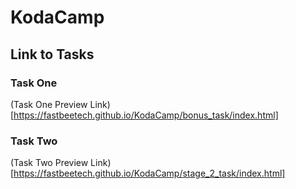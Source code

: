 # KodaCamp

## Link to Tasks

### Task One
(Task One Preview Link)[https://fastbeetech.github.io/KodaCamp/bonus_task/index.html]

### Task Two
(Task Two Preview Link)[https://fastbeetech.github.io/KodaCamp/stage_2_task/index.html]